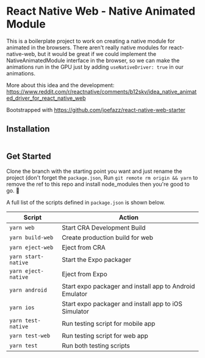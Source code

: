 # React Native Web - Native Animated Module

This is a boilerplate project to work on creating a native module for animated in the browsers. There aren't really native modules for react-native-web, but it would be great if we could implement the NativeAnimatedModule interface in the browser, so we can make the animations run in the GPU just by adding `useNativeDriver: true` in our animations.

More about this idea and the development:
https://www.reddit.com/r/reactnative/comments/b12skv/idea_native_animated_driver_for_react_native_web

Bootstrapped with https://github.com/joefazz/react-native-web-starter

## Installation
```

```

## Get Started

Clone the branch with the starting point you want and just rename the project (don't forget the `package.json`, Run `git remote rm origin && yarn` to remove the ref to this repo and install node_modules then you're good to go. 🙂

A full list of the scripts defined in `package.json` is shown below.

| Script              | Action                                                  |
| ------------------- | ------------------------------------------------------- |
| `yarn web`          | Start CRA Development Build                             |
| `yarn build-web`    | Create production build for web                         |
| `yarn eject-web`    | Eject from CRA                                          |
| `yarn start-native` | Start the Expo packager                                 |
| `yarn eject-native` | Eject from Expo                                         |
| `yarn android`      | Start expo packager and install app to Android Emulator |
| `yarn ios`          | Start expo packager and install app to iOS Simulator    |
| `yarn test-native`  | Run testing script for mobile app                       |
| `yarn test-web`     | Run testing script for web app                          |
| `yarn test`         | Run both testing scripts                                |


